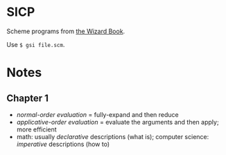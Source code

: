 # SICP
Scheme programs from [the Wizard Book](https://en.wikipedia.org/wiki/Structure_and_Interpretation_of_Computer_Programs).

Use `$ gsi file.scm`.

# Notes
## Chapter 1
- *normal-order evaluation* = fully-expand and then reduce
- *applicative-order evaluation* = evaluate the arguments and then apply; more efficient
- math: usually *declarative* descriptions (what is); computer science:
*imperative* descriptions (how to)
